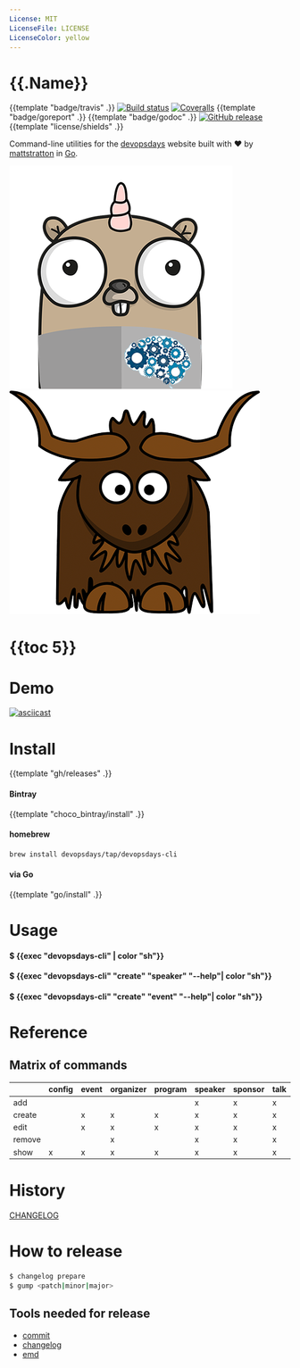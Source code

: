 ```yaml
---
License: MIT
LicenseFile: LICENSE
LicenseColor: yellow
---
```


# {{.Name}}

{{template "badge/travis" .}} [![Build status](https://ci.appveyor.com/api/projects/status/u7pu7ins2csxngxu?svg=true)](https://ci.appveyor.com/project/DevOpsDays/devopsdays-cli) [![Coveralls](https://img.shields.io/coveralls/devopsdays/devopsdays-cli.svg)]()
 {{template "badge/goreport" .}} {{template "badge/godoc" .}} [![GitHub release](https://img.shields.io/github/release/devopsdays/devopsdays-cli.svg)](https://github.com/devopsdays/devopsdays-cli/releases) {{template "license/shields" .}}

Command-line utilities for the [devopsdays](https://www.devopsdays.org) website built with :heart: by [mattstratton](https://github.com/mattstratton) in [Go](https://golang.org/).

![devopsdays gopher](gopher.png)![devopsdays yak](yak.png)

# {{toc 5}}

# Demo

[![asciicast](https://asciinema.org/a/htDFVyRFgai6p8yq2QAplLTd3.png)](https://asciinema.org/a/htDFVyRFgai6p8yq2QAplLTd3)

# Install

{{template "gh/releases" .}}

#### Bintray
{{template "choco_bintray/install" .}}

#### homebrew

```sh
brew install devopsdays/tap/devopsdays-cli
```

#### via Go
{{template "go/install" .}}


# Usage

#### $ {{exec "devopsdays-cli" | color "sh"}}

#### $ {{exec "devopsdays-cli" "create" "speaker" "--help"| color "sh"}}

#### $ {{exec "devopsdays-cli" "create" "event" "--help"| color "sh"}}


# Reference

## Matrix of commands


|        | config | event | organizer | program | speaker | sponsor | talk | version |
|--------|--------|-------|-----------|---------|---------|---------|------|---------|
| add    |        |       |           |         | x       | x       | x    |         |
| create |        | x     | x         | x       | x       | x       | x    |         |
| edit   |        | x     | x         | x       | x       | x       | x    |         |
| remove |        |       | x         |         | x       | x       | x    |         |
| show   | x      | x     | x         | x       | x       | x       | x    | x       |

# History

[CHANGELOG](CHANGELOG.md)

# How to release

```sh
$ changelog prepare
$ gump <patch|minor|major>
```

## Tools needed for release

- [commit](https://github.com/mh-cbon/commit)
- [changelog](https://github.com/mh-cbon/changelog)
- [emd](https://github.com/mh-cbon/emd)
